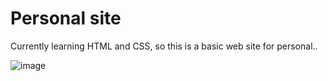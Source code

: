 # Personal site
Currently learning HTML and CSS, so this is a basic web site for personal..

![image](https://user-images.githubusercontent.com/96343084/212525149-5cc84044-37ac-458a-9987-bee9f9fbd1ab.png)
